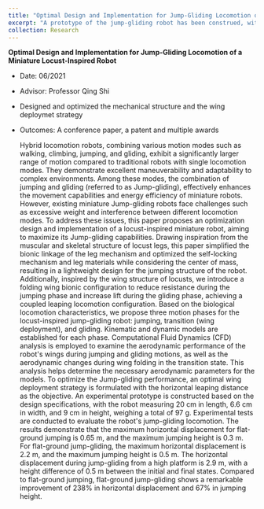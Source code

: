 ```yaml
---
title: "Optimal Design and Implementation for Jump-Gliding Locomotion of a Miniature Locust-Inspired Robot"
excerpt: "A prototype of the jump-gliding robot has been construed, with the size of 20 cm in length, 6.6 cm in width, and 9 cm in height, weighing a total of 97 g.The robot can achieve jump-gliding locomotion from a high platform to the ground with a height difference of 0.5 m, the horizontal displacement between the initial and final states is 2.9 m (14.5 BL).<br/><img src='/images/jump-gliding.png' style='display: block; margin: 0 auto;'/>"
collection: Research
---
```


**Optimal Design and Implementation for Jump-Gliding Locomotion of a Miniature Locust-Inspired Robot** 
* Date: 06/2021
* Advisor: Professor Qing Shi
* Designed and optimized the mechanical structure and the wing deploymet strategy
* Outcomes: A conference paper, a patent and multiple awards
  
  Hybrid locomotion robots, combining various motion modes such as walking, climbing, jumping, and gliding, exhibit a significantly larger range of motion compared to traditional robots with single locomotion modes. They demonstrate excellent maneuverability and adaptability to complex environments. Among these modes, the combination of jumping and gliding (referred to as Jump-gliding), effectively enhances the movement capabilities and energy efficiency of miniature robots. However, existing miniature Jump-gliding robots face challenges such as excessive weight and interference between different locomotion modes. To address these issues, this paper proposes an optimization design and implementation of a locust-inspired miniature robot, aiming to maximize its Jump-gliding capabilities.
  Drawing inspiration from the muscular and skeletal structure of locust legs, this paper simplified the bionic linkage of the leg mechanism and optimized the self-locking mechanism and leg materials while considering the center of mass, resulting in a lightweight design for the jumping structure of the robot. Additionally, inspired by the wing structure of locusts, we introduce a folding wing bionic configuration to reduce resistance during the jumping phase and increase lift during the gliding phase, achieving a coupled leaping locomotion configuration.
  Based on the biological locomotion characteristics, we propose three motion phases for the locust-inspired jump-gliding robot: jumping, transition (wing deployment), and gliding. Kinematic and dynamic models are established for each phase. Computational Fluid Dynamics (CFD) analysis is employed to examine the aerodynamic performance of the robot's wings during jumping and gliding motions, as well as the aerodynamic changes during wing folding in the transition state. This analysis helps determine the necessary aerodynamic parameters for the models. To optimize the Jump-gliding performance, an optimal wing deployment strategy is formulated with the horizontal leaping distance as the objective.
  An experimental prototype is constructed based on the design specifications, with the robot measuring 20 cm in length, 6.6 cm in width, and 9 cm in height, weighing a total of 97 g. Experimental tests are conducted to evaluate the robot's jump-gliding locomotion. The results demonstrate that the maximum horizontal displacement for flat-ground jumping is 0.65 m, and the maximum jumping height is 0.3 m. For flat-ground jump-gliding, the maximum horizontal displacement is 2.2 m, and the maximum jumping height is 0.5 m. The horizontal displacement during jump-gliding from a high platform is 2.9 m, with a height difference of 0.5 m between the initial and final states. Compared to flat-ground jumping, flat-ground jump-gliding shows a remarkable improvement of 238% in horizontal displacement and 67% in jumping height.
